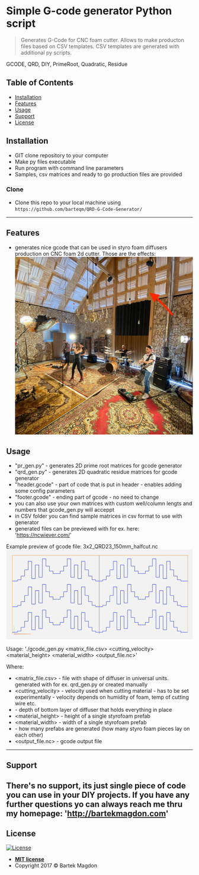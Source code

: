 
# Simple G-code generator Python script

> Generates G-Code for CNC foam cutter. Allows to make producton files based on CSV templates. CSV templates are generated with additional py scripts.

 GCODE, QRD, DIY, PrimeRoot, Quadratic, Residue




## Table of Contents


- [Installation](#installation)
- [Features](#features)
- [Usage](#usage)
- [Support](#support)
- [License](#license)



## Installation

- GIT clone repository to your computer
- Make py files executable
- Run program with command line parameters
- Samples, csv matrices and ready to go production files are provided

### Clone

- Clone this repo to your local machine using `https://github.com/barteqm/QRD-G-Code-Generator/`

---

## Features
- generates nice gcode that can be used in styro foam diffusers production on CNC foam 2d cutter. Those are the effects:
![Sample Effect](img/DiffusersProduced.jpg)

## Usage
- "pr_gen.py" - generates 2D prime root matrices for gcode generator
- "qrd_gen.py" - generates 2D quadratic residue matrices for gcode generator
- "header.gcode" - part of code that is put in header - enables adding some config parameters
- "footer.gcode" - ending part of gcode - no need to change
- you can also use your own matrices with custom well/column lengts and numbers that gcode_gen.py will acceppt
- in CSV folder you can find sample matrices in csv format to use with generator
- generated files can be previewed with for ex. here: 'https://ncwiever.com/'

Example preview of gcode file:
3x2_QRD23_150mm_halfcut.nc
![Sample visualisation](img/SampleFileVis.png)

Usage:
'./gcode_gen.py <matrix_file.csv> <cutting_velocity> <bottom offset> <material_height> <material_width> <divider> <output_file.nc>'

Where:
- <matrix_file.csv>  - file with shape of diffuser in universal units. generated with for ex. qrd_gen.py or created manually
- <cutting_velocity>  - velocity used when cutting material - has to be set experimentally - velocity depends on humidity of foam, temp of cutting wire etc.
- <bottom offset> - depth of bottom layer of diffuser that holds everything in place
- <material_height> - height of a single styrofoam prefab
- <material_width>  - width of a single styrofoam prefab
- <divider> - how many prefabs are generated (how many styro foam pieces lay on each other)
- <output_file.nc> - gcode output file

---
## Support
There's no support, its just single piece of code you can use in your DIY projects. If you have any further questions yo can always reach me thru my homepage: 'http://bartekmagdon.com'
---

## License

[![License](http://img.shields.io/:license-mit-blue.svg?style=flat-square)](http://badges.mit-license.org)

- **[MIT license](http://opensource.org/licenses/mit-license.php)**
- Copyright 2017 © Bartek Magdon